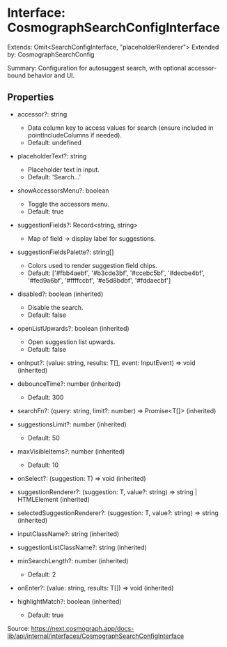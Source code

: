 # Interface: CosmographSearchConfigInterface<T>

Extends: Omit<SearchConfigInterface<T>, "placeholderRenderer">
Extended by: CosmographSearchConfig

Summary: Configuration for autosuggest search, with optional accessor-bound behavior and UI.

## Properties

- accessor?: string
  - Data column key to access values for search (ensure included in pointIncludeColumns if needed).
  - Default: undefined

- placeholderText?: string
  - Placeholder text in input.
  - Default: 'Search...'

- showAccessorsMenu?: boolean
  - Toggle the accessors menu.
  - Default: true

- suggestionFields?: Record<string, string>
  - Map of field -> display label for suggestions.

- suggestionFieldsPalette?: string[]
  - Colors used to render suggestion field chips.
  - Default: ['#fbb4aebf', '#b3cde3bf', '#ccebc5bf', '#decbe4bf', '#fed9a6bf', '#ffffccbf', '#e5d8bdbf', '#fddaecbf']

- disabled?: boolean (inherited)
  - Disable the search.
  - Default: false

- openListUpwards?: boolean (inherited)
  - Open suggestion list upwards.
  - Default: false

- onInput?: (value: string, results: T[], event: InputEvent) => void (inherited)

- debounceTime?: number (inherited)
  - Default: 300

- searchFn?: (query: string, limit?: number) => Promise<T[]> (inherited)

- suggestionsLimit?: number (inherited)
  - Default: 50

- maxVisibleItems?: number (inherited)
  - Default: 10

- onSelect?: (suggestion: T) => void (inherited)

- suggestionRenderer?: (suggestion: T, value?: string) => string | HTMLElement (inherited)

- selectedSuggestionRenderer?: (suggestion: T, value?: string) => string (inherited)

- inputClassName?: string (inherited)

- suggestionListClassName?: string (inherited)

- minSearchLength?: number (inherited)
  - Default: 2

- onEnter?: (value: string, results: T[]) => void (inherited)

- highlightMatch?: boolean (inherited)
  - Default: true

Source: https://next.cosmograph.app/docs-lib/api/internal/interfaces/CosmographSearchConfigInterface
